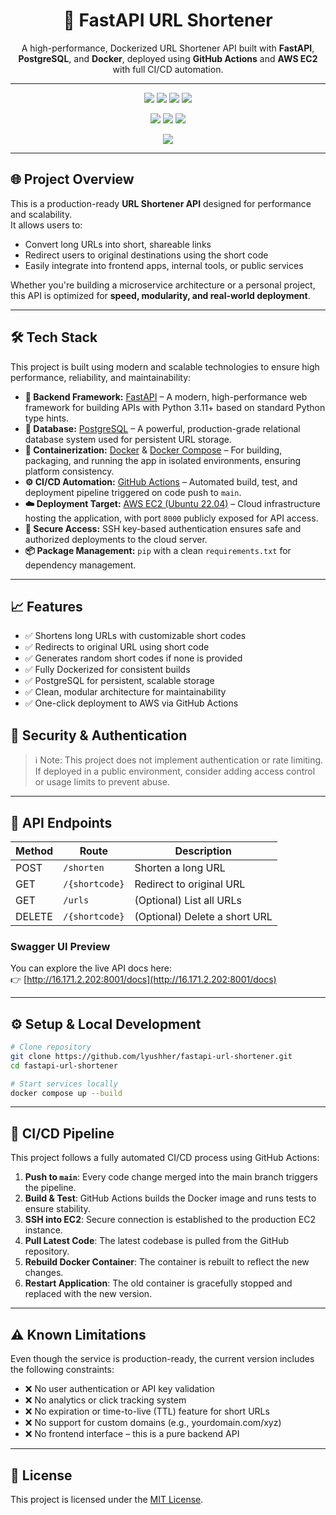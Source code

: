 <h1 align="center">🔗 FastAPI URL Shortener</h1>

<p align="center">
A high-performance, Dockerized URL Shortener API built with <strong>FastAPI</strong>, <strong>PostgreSQL</strong>, and <strong>Docker</strong>, deployed using <strong>GitHub Actions</strong> and <strong>AWS EC2</strong> with full CI/CD automation.
</p>

---

<p align="center">
  <img src="https://github.com/lyushher/fastapi-url-shortener/actions/workflows/deploy.yml/badge.svg" />
  <img src="https://img.shields.io/badge/FastAPI-⚡-green" />
  <img src="https://img.shields.io/badge/Database-PostgreSQL-blue" />
  <img src="https://img.shields.io/badge/platform-ubuntu-lightgrey" />
</p>
<p align="center">
  <img src="https://img.shields.io/badge/Dockerized-Yes-blue?logo=docker" />
  <img src="https://img.shields.io/badge/python-3.11+-blue" />
  <img src="https://img.shields.io/docker/image-size/firdevsakbayir/urlshortener/latest" />
</p>
<p align="center">
  <img src="https://img.shields.io/github/license/lyushher/fastapi-url-shortener?color=yellow" />
</p>

---

## 🌐 Project Overview

This is a production-ready **URL Shortener API** designed for performance and scalability.  
It allows users to:

- Convert long URLs into short, shareable links
- Redirect users to original destinations using the short code
- Easily integrate into frontend apps, internal tools, or public services

Whether you're building a microservice architecture or a personal project,  
this API is optimized for **speed, modularity, and real-world deployment**.

---

## 🛠️ Tech Stack

This project is built using modern and scalable technologies to ensure high performance, reliability, and maintainability:

- **🚀 Backend Framework:** [FastAPI](https://fastapi.tiangolo.com/) – A modern, high-performance web framework for building APIs with Python 3.11+ based on standard Python type hints.
- **🐘 Database:** [PostgreSQL](https://www.postgresql.org/) – A powerful, production-grade relational database system used for persistent URL storage.
- **🐳 Containerization:** [Docker](https://www.docker.com/) & [Docker Compose](https://docs.docker.com/compose/) – For building, packaging, and running the app in isolated environments, ensuring platform consistency.
- **⚙️ CI/CD Automation:** [GitHub Actions](https://github.com/features/actions) – Automated build, test, and deployment pipeline triggered on code push to `main`.
- **☁️ Deployment Target:** [AWS EC2 (Ubuntu 22.04)](https://aws.amazon.com/ec2/) – Cloud infrastructure hosting the application, with port `8000` publicly exposed for API access.
- **🔐 Secure Access:** SSH key-based authentication ensures safe and authorized deployments to the cloud server.
- **📦 Package Management:** `pip` with a clean `requirements.txt` for dependency management.

---

## 📈 Features

- ✅ Shortens long URLs with customizable short codes
- ✅ Redirects to original URL using short code
- ✅ Generates random short codes if none is provided
- ✅ Fully Dockerized for consistent builds
- ✅ PostgreSQL for persistent, scalable storage
- ✅ Clean, modular architecture for maintainability
- ✅ One-click deployment to AWS via GitHub Actions

## 🔐 Security & Authentication

> ℹ️ Note: This project does not implement authentication or rate limiting.  
If deployed in a public environment, consider adding access control or usage limits to prevent abuse.

---

## 📡 API Endpoints

| Method | Route         | Description                   |
|--------|---------------|-------------------------------|
| POST   | `/shorten`    | Shorten a long URL            |
| GET    | `/{shortcode}`| Redirect to original URL      |
| GET    | `/urls`       | (Optional) List all URLs      |
| DELETE | `/{shortcode}`| (Optional) Delete a short URL |


### Swagger UI Preview

You can explore the live API docs here:  
👉 [http://16.171.2.202:8001/docs](http://16.171.2.202:8001/docs)

---

## ⚙️ Setup & Local Development

```bash
# Clone repository
git clone https://github.com/lyushher/fastapi-url-shortener.git
cd fastapi-url-shortener

# Start services locally
docker compose up --build

```

---

## 🔁 CI/CD Pipeline

This project follows a fully automated CI/CD process using GitHub Actions:

1. **Push to `main`**: Every code change merged into the main branch triggers the pipeline.
2. **Build & Test**: GitHub Actions builds the Docker image and runs tests to ensure stability.
3. **SSH into EC2**: Secure connection is established to the production EC2 instance.
4. **Pull Latest Code**: The latest codebase is pulled from the GitHub repository.
5. **Rebuild Docker Container**: The container is rebuilt to reflect the new changes.
6. **Restart Application**: The old container is gracefully stopped and replaced with the new version.

---

## ⚠️ Known Limitations

Even though the service is production-ready, the current version includes the following constraints:

- ❌ No user authentication or API key validation  
- ❌ No analytics or click tracking system  
- ❌ No expiration or time-to-live (TTL) feature for short URLs  
- ❌ No support for custom domains (e.g., yourdomain.com/xyz)  
- ❌ No frontend interface – this is a pure backend API

---

## 📄 License

This project is licensed under the [MIT License](LICENSE).

